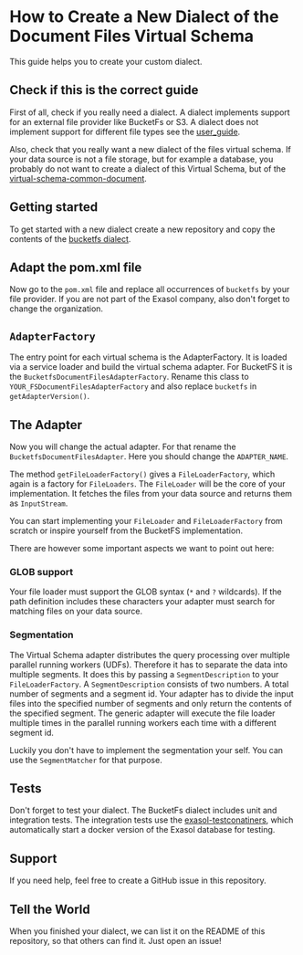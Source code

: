 # How to Create a New Dialect of the Document Files Virtual Schema

This guide helps you to create your custom dialect.

## Check if this is the correct guide

First of all, check if you really need a dialect.
A dialect implements support for an external file provider like BucketFs or S3.
A dialect does not implement support for different file types see the [user_guide](user_guide.md).

Also, check that you really want a new dialect of the files virtual schema. 
If your data source is not a file storage, but for example a database, 
you probably do not want to create a dialect of this Virtual Schema,
but of the [virtual-schema-common-document](https://github.com/exasol/virtual-schema-common-document).

 ## Getting started
 
 To get started with a new dialect create a new repository and copy the contents of the [bucketfs dialect](https://github.com/exasol/bucketfs-document-files-virtual-schema).
 
 ## Adapt the pom.xml file
 
 Now go to the `pom.xml` file and replace all occurrences of `bucketfs` by your file provider.
 If you are not part of the Exasol company, also don't forget to change the organization.
 
 ## `AdapterFactory`
 
 The entry point for each virtual schema is the AdapterFactory. 
 It is loaded via a service loader and build the virtual schema adapter.
 For BucketFS it is the `BucketfsDocumentFilesAdapterFactory`.
 Rename this class to `YOUR_FSDocumentFilesAdapterFactory` and also replace `bucketfs` in `getAdapterVersion()`.
 
 ## The Adapter
 
 Now you will change the actual adapter.
 For that rename the `BucketfsDocumentFilesAdapter`.
 Here you should change the `ADAPTER_NAME`.
 
 The method `getFileLoaderFactory()` gives a `FileLoaderFactory`, which again is a factory for `FileLoaders`.
 The `FileLoader` will be the core of your implementation. 
 It fetches the files from your data source and returns them as `InputStream`.
 
 You can start implementing your `FileLoader` and `FileLoaderFactory` from scratch or inspire yourself from the BucketFS implementation.
 
 There are however some important aspects we want to point out here:
 
 ### GLOB support
 
 Your file loader must support the GLOB syntax (`*` and `?` wildcards).
 If the path definition includes these characters your adapter must search for matching files on your data source.
 
 ### Segmentation
 
 The Virtual Schema adapter distributes the query processing over multiple parallel running workers (UDFs).
Therefore it has to separate the data into multiple segments.
It does this by passing a `SegmentDescription` to your `FileLoaderFactory`. A `SegmentDescription` consists of two numbers.
A total number of segments and a segment id.
Your adapter has to divide the input files into the specified number of segments and only return the contents of the specified segment.
The generic adapter will execute the file loader multiple times in the parallel running workers each time with a different segment id.

Luckily you don't have to implement the segmentation your self. You can use the  `SegmentMatcher` for that purpose.

## Tests

Don't forget to test your dialect.
The BucketFs dialect includes unit and integration tests.
The integration tests use the [exasol-testconatiners](https://github.com/exasol/exasol-testcontainers/), which automatically start a docker version of the Exasol database for testing.

## Support

If you need help, feel free to create a GitHub issue in this repository.

## Tell the World
 
When you finished your dialect, we can list it on the README of this repository, so that others can find it.
Just open an issue!